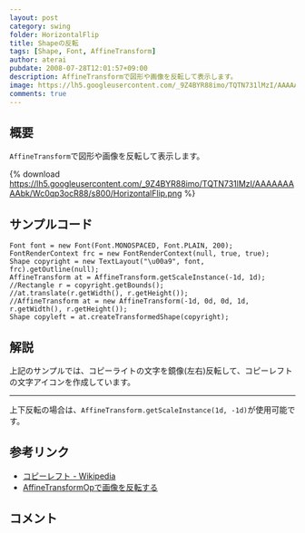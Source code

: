 ```yaml
---
layout: post
category: swing
folder: HorizontalFlip
title: Shapeの反転
tags: [Shape, Font, AffineTransform]
author: aterai
pubdate: 2008-07-28T12:01:57+09:00
description: AffineTransformで図形や画像を反転して表示します。
image: https://lh5.googleusercontent.com/_9Z4BYR88imo/TQTN731lMzI/AAAAAAAAAbk/Wc0qp3ocR88/s800/HorizontalFlip.png
comments: true
---
```

## 概要
`AffineTransform`で図形や画像を反転して表示します。

{% download https://lh5.googleusercontent.com/_9Z4BYR88imo/TQTN731lMzI/AAAAAAAAAbk/Wc0qp3ocR88/s800/HorizontalFlip.png %}

## サンプルコード
<pre class="prettyprint"><code>Font font = new Font(Font.MONOSPACED, Font.PLAIN, 200);
FontRenderContext frc = new FontRenderContext(null, true, true);
Shape copyright = new TextLayout("\u00a9", font, frc).getOutline(null);
AffineTransform at = AffineTransform.getScaleInstance(-1d, 1d);
//Rectangle r = copyright.getBounds();
//at.translate(r.getWidth(), r.getHeight());
//AffineTransform at = new AffineTransform(-1d, 0d, 0d, 1d, r.getWidth(), r.getHeight());
Shape copyleft = at.createTransformedShape(copyright);
</code></pre>

## 解説
上記のサンプルでは、コピーライトの文字を鏡像(左右)反転して、コピーレフトの文字アイコンを作成しています。

- - - -
上下反転の場合は、`AffineTransform.getScaleInstance(1d, -1d)`が使用可能です。

## 参考リンク
- [コピーレフト - Wikipedia](http://en.wikipedia.org/wiki/Copyleft)
- [AffineTransformOpで画像を反転する](https://ateraimemo.com/Swing/AffineTransformOp.html)

<!-- dummy comment line for breaking list -->

## コメント
